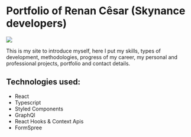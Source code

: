 # Portfolio of Renan Cêsar (Skynance developers)

<img src ="https://i.ibb.co/FsbrcjR/website.png" />
 
This is my site to introduce myself, here I put my skills, types of development, methodologies, progress of my career, my personal and professional projects, portfolio and contact details.

## Technologies used:
- React
- Typescript
- Styled Components
- GraphQl
- React Hooks & Context Apis
- FormSpree
  
 

